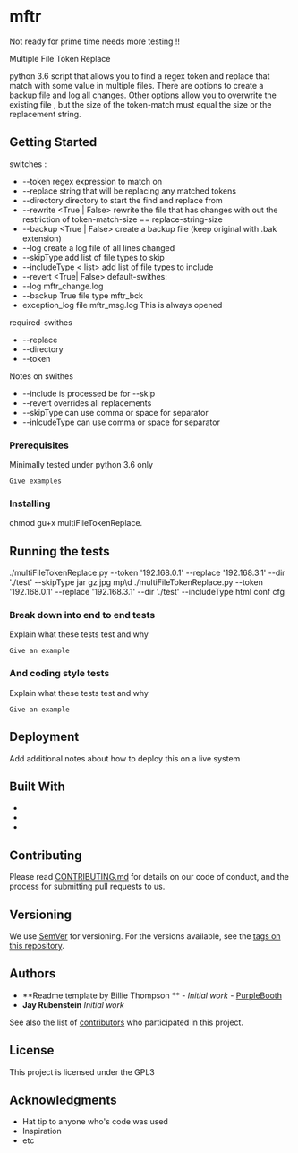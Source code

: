 # mftr

Not ready for prime time needs more testing !!

 Multiple File Token Replace

python 3.6 script that allows you  to find a regex token and replace that match with some value in multiple files.  There are options to create a backup file and log all changes.  Other options allow you to overwrite the existing file , but the size of the token-match must equal the size or the replacement string.


## Getting Started

switches :
* --token <t>  regex expression to match on
* --replace <r> string that will be replacing any matched tokens
* --directory <d>  directory to start the find and replace from
* --rewrite <True | False>   rewrite the file that has changes with out the restriction of  token-match-size == replace-string-size
* --backup  <True | False>   create a backup file (keep original with .bak extension)
* --log <l>    create a log file of all lines changed
* --skipType <list>  add list of file types to skip
* --includeType < list> add list of file types to include
* --revert <True| False>
default-swithes:
* --log     mftr_change.log
* --backup  True   file type  mftr_bck
* exception_log file mftr_msg.log  This is always opened

required-swithes
* --replace
* --directory
* --token

Notes on swithes
* --include  is processed be for --skip
* --revert  overrides  all replacements
* --skipType can use comma or space for separator
* --inlcudeType  can use comma or space for separator
### Prerequisites

Minimally tested under python 3.6 only

```
Give examples
```

### Installing

chmod gu+x multiFileTokenReplace.



## Running the tests

./multiFileTokenReplace.py --token '192.168.0.1' --replace '192.168.3.1' --dir './test' --skipType jar gz jpg mp\d
./multiFileTokenReplace.py --token '192.168.0.1' --replace '192.168.3.1' --dir './test' --includeType html conf cfg

### Break down into end to end tests

Explain what these tests test and why

```
Give an example
```

### And coding style tests

Explain what these tests test and why

```
Give an example
```

## Deployment

Add additional notes about how to deploy this on a live system

## Built With

*
*
*

## Contributing

Please read [CONTRIBUTING.md](https://gist.github.com/PurpleBooth/b24679402957c63ec426) for details on our code of conduct, and the process for submitting pull requests to us.

## Versioning

We use [SemVer](http://semver.org/) for versioning. For the versions available, see the [tags on this repository](https://github.com/your/project/tags).

## Authors

* **Readme template by Billie Thompson ** - *Initial work* - [PurpleBooth](https://github.com/PurpleBooth)
* **Jay Rubenstein** *Initial work*

See also the list of [contributors](https://github.com/your/project/contributors) who participated in this project.

## License

This project is licensed under the GPL3

## Acknowledgments

* Hat tip to anyone who's code was used
* Inspiration
* etc
